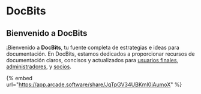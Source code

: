# DocBits

## Bienvenido a DocBits

¡Bienvenido a **DocBits**, tu fuente completa de estrategias e ideas para documentación. En DocBits, estamos dedicados a proporcionar recursos de documentación claros, concisos y actualizados para [usuarios finales](readme-1/), [administradores](admin-section/), y [socios](partner-section/).

{% embed url="https://app.arcade.software/share/JqTpGV34UBKmI0iAumoX" %}
